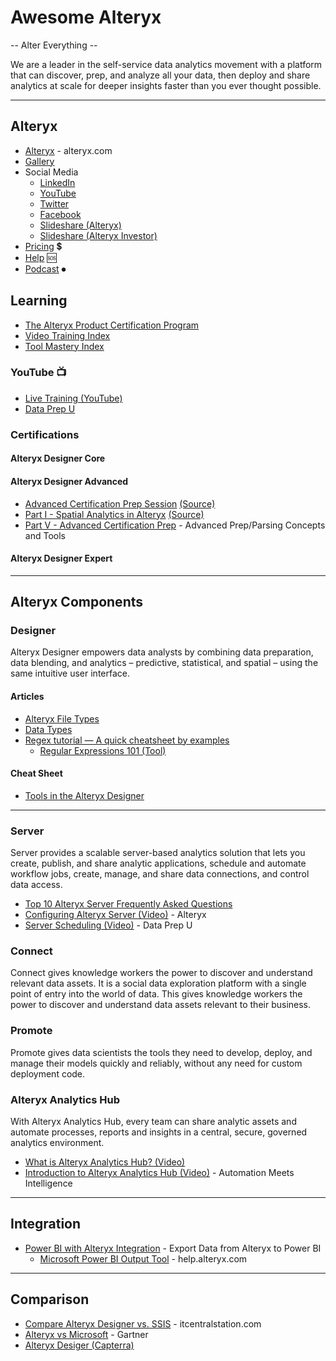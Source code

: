 # Awesome Alteryx
-- Alter Everything --


We are a leader in the self-service data analytics movement with a 
platform that can discover, prep, and analyze all your data, 
then deploy and share analytics at scale for deeper insights 
faster than you ever thought possible.

-----


## Alteryx
* [Alteryx](https://www.alteryx.com) - alteryx.com
* [Gallery](https://gallery.alteryx.com)
* Social Media
  * [LinkedIn](https://www.linkedin.com/company/alteryx/)
  * [YouTube](https://www.youtube.com/channel/UCHXZG5zyEXAdAC1zPooTKOQ)
  * [Twitter](https://twitter.com/notifications)
  * [Facebook](https://www.facebook.com/alteryx)
  * [Slideshare (Alteryx)](https://www2.slideshare.net/Alteryx)
  * [Slideshare (Alteryx Investor)](https://www2.slideshare.net/alteryxinvestor/alteryx-investor-presentation)
* [Pricing](https://www.alteryx.com/products/platform-details/pricing) 💲
* [Help](https://help.alteryx.com/) 🆘
* [Podcast](https://community.alteryx.com/t5/Alter-Everything-Podcast/bg-p/podcast) ⏺

## Learning 
* [The Alteryx Product Certification Program](https://community.alteryx.com/t5/Certification/bd-p/product-certification)
* [Video Training Index](https://community.alteryx.com/t5/Videos/Video-Training-Index/td-p/45161)
* [Tool Mastery Index](https://community.alteryx.com/t5/Alteryx-Designer-Knowledge-Base/Tool-Mastery-Index/ta-p/84593)

### YouTube :tv:
* [Live Training (YouTube)](https://www.youtube.com/watch?v=tNMyd7OB75I&list=PLfSLx4WE4q50eriX-fpzQdaSCfxuKT8tZ)
* [Data Prep U](https://www.youtube.com/c/DataPrepU)

### Certifications

#### Alteryx Designer Core

#### Alteryx Designer Advanced
* [Advanced Certification Prep Session](https://www.youtube.com/watch?v=5tbgfcv_A8o&feature=emb_logo) [(Source)](https://community.alteryx.com/t5/Videos/Advanced-Certification-Prep-Session/td-p/175693)
* [Part I - Spatial Analytics in Alteryx](https://www.youtube.com/watch?v=5wLU9wc7tkk&feature=emb_logo) [(Source)](https://community.alteryx.com/t5/Videos/Advanced-Certification-Prep-Part-I/m-p/351816)
* [Part V - Advanced Certification Prep](https://www.youtube.com/watch?v=dBtaf95yhKg) - Advanced Prep/Parsing Concepts and Tools

#### Alteryx Designer Expert

-----

## Alteryx Components

### Designer
Alteryx Designer empowers data analysts by combining data preparation, data blending, and analytics – predictive, statistical, and spatial – using the same intuitive user interface.

#### Articles
* [Alteryx File Types](https://help.alteryx.com/current/designer/alteryx-file-types)
* [Data Types](https://help.alteryx.com/current/designer/data-types)
* [Regex tutorial — A quick cheatsheet by examples](https://medium.com/factory-mind/regex-tutorial-a-simple-cheatsheet-by-examples-649dc1c3f285)
  * [Regular Expressions 101 (Tool)](https://regex101.com/)

#### Cheat Sheet
* [Tools in the Alteryx Designer](https://www.alteryx.com/sites/default/files/alteryx-designer-tools-sheet_0.pdf)
-----

### Server
Server provides a scalable server-based analytics solution that lets you create, publish, and share analytic applications, schedule and automate workflow jobs, create, manage, and share data connections, and control data access.
* [Top 10 Alteryx Server Frequently Asked Questions](https://community.alteryx.com/t5/Engine-Works/Top-10-Alteryx-Server-Frequently-Asked-Questions/ba-p/21645)
* [Configuring Alteryx Server (Video)](https://www.youtube.com/watch?v=yPK56v-lXdE&feature=youtu.be) - Alteryx
* [Server Scheduling (Video)](https://www.youtube.com/watch?v=kOhUHGjwAGA) - Data Prep U

### Connect
Connect gives knowledge workers the power to discover and understand relevant data assets. It is a social data exploration platform with a single point of entry into the world of data. This gives knowledge workers the power to discover and understand data assets relevant to their business.

### Promote
Promote gives data scientists the tools they need to develop, deploy, and manage their models quickly and reliably, without any need for custom deployment code. 

### Alteryx Analytics Hub
With Alteryx Analytics Hub, every team can share analytic assets and automate processes, reports and insights in a central, secure, governed analytics environment.
* [What is Alteryx Analytics Hub? (Video)](https://www.youtube.com/watch?v=uGJ7jYoOF6Q)
* [Introduction to Alteryx Analytics Hub (Video)](https://www.youtube.com/watch?v=_0IYA0z7uhc) - Automation Meets Intelligence

----
## Integration
* [Power BI with Alteryx Integration](https://www.youtube.com/watch?v=Q-SAVuI3Ha4) - Export Data from Alteryx to Power BI
  * [Microsoft Power BI Output Tool](https://help.alteryx.com/current/designer/microsoft-power-bi-output-tool) - help.alteryx.com
----

## Comparison
* [Compare Alteryx Designer vs. SSIS](https://www.itcentralstation.com/products/comparisons/alteryx-designer_vs_ssis) - itcentralstation.com
* [Alteryx vs Microsoft](https://www.gartner.com/reviews/market/data-preparation-tools/compare/alteryx-vs-microsoft) - Gartner
* [Alteryx Desiger (Capterra)](https://www.capterra.com/p/145696/Alteryx-Designer/)
